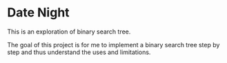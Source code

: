 # Date Night

This is an exploration of binary search tree.

The goal of this project is for me to implement a binary search tree step by step and thus understand the uses and limitations.
